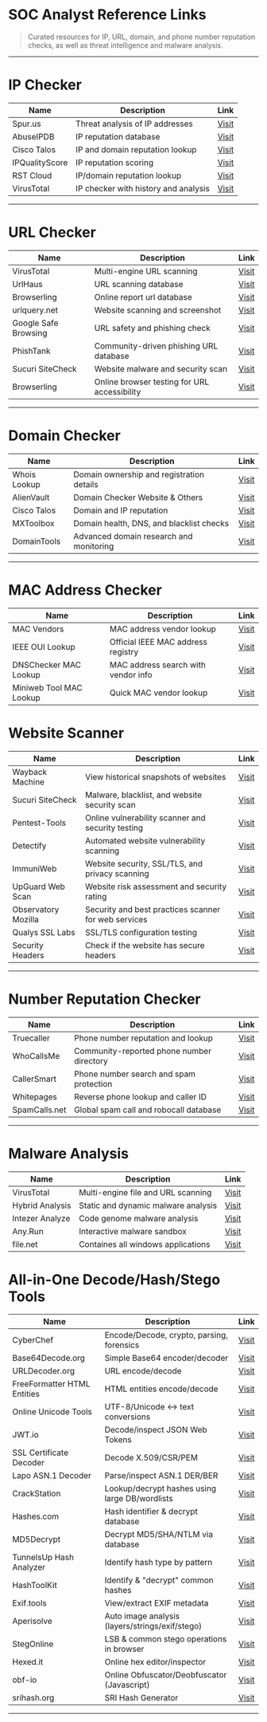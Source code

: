 # SOC Analyst Reference Links

> Curated resources for IP, URL, domain, and phone number reputation checks, as well as threat intelligence and malware analysis.

---

# IP Checker

| Name            | Description                               | Link                                                                                      |
| --------------- | ----------------------------------------- | ----------------------------------------------------------------------------------------- |
| Spur.us         | Threat analysis of IP addresses           | [Visit](https://spur.us/context/64.57.133.112)                                            |
| AbuseIPDB       | IP reputation database                    | [Visit](https://www.abuseipdb.com)                                                        |
| Cisco Talos     | IP and domain reputation lookup           | [Visit](https://www.talosintelligence.com/reputation_center/lookup?search=1111.111.111.1) |
| IPQualityScore  | IP reputation scoring                     | [Visit](https://www.ipqualityscore.com)                                                   |
| RST Cloud       | IP/domain reputation lookup               | [Visit](https://www.rstcloud.com/ioc-lookup-results/?search=156.244.56.89)                |
| VirusTotal      | IP checker with history and analysis      | [Visit](https://www.virustotal.com/gui/home/search)                                       |

---

# URL Checker

| Name                 | Description                                    | Link                                      |
| -------------------- | ---------------------------------------------- | ----------------------------------------- |
| VirusTotal           | Multi-engine URL scanning                      | [Visit](https://www.virustotal.com/)      |
| UrlHaus              | URL scanning database                          | [Visit](https://urlhaus.abuse.ch/browse)      |
| Browserling          | Online report url database                     | [Visit](https://m.urlquery.net)     |
| urlquery.net         | Website scanning and screenshot                | [Visit](https://urlscan.io/)              |
| Google Safe Browsing | URL safety and phishing check                  | [Visit](https://transparencyreport.google.com/safe-browsing/search) |
| PhishTank            | Community-driven phishing URL database         | [Visit](https://phishtank.org/)           |
| Sucuri SiteCheck     | Website malware and security scan               | [Visit](https://sitecheck.sucuri.net/)    |
| Browserling          | Online browser testing for URL accessibility   | [Visit](https://www.browserling.com/)     |

---

# Domain Checker

| Name         | Description                               | Link                                                         |
| ------------ | ----------------------------------------- | ------------------------------------------------------------ |
| Whois Lookup | Domain ownership and registration details | [Visit](https://whois.domaintools.com/)                      |
| AlienVault   | Domain Checker Website & Others           | [Visit](https://otx.alienvault.com/)                      |
| Cisco Talos  | Domain and IP reputation                  | [Visit](https://www.talosintelligence.com/reputation_center) |
| MXToolbox    | Domain health, DNS, and blacklist checks  | [Visit](https://mxtoolbox.com/)                              |
| DomainTools  | Advanced domain research and monitoring   | [Visit](https://www.domaintools.com/)                        |

---

# MAC Address Checker

| Name                    | Description                             | Link                                                               |
| ----------------------- | --------------------------------------- | ------------------------------------------------------------------ |
| MAC Vendors             | MAC address vendor lookup               | [Visit](https://macvendors.com/)                                   |
| IEEE OUI Lookup         | Official IEEE MAC address registry      | [Visit](https://standards-oui.ieee.org/oui/oui.txt)                |
| DNSChecker MAC Lookup   | MAC address search with vendor info     | [Visit](https://dnschecker.org/mac-lookup.php)                     |
| Miniweb Tool MAC Lookup | Quick MAC vendor lookup                 | [Visit](https://miniwebtool.com/mac-address-lookup/)               |

# Website Scanner

| Name                | Description                                           | Link                                      |
| ------------------- | ----------------------------------------------------- | ----------------------------------------- |
| Wayback Machine     | View historical snapshots of websites                 | [Visit](https://web.archive.org/)         |
| Sucuri SiteCheck    | Malware, blacklist, and website security scan         | [Visit](https://sitecheck.sucuri.net/)    |
| Pentest-Tools       | Online vulnerability scanner and security testing     | [Visit](https://pentest-tools.com/)       |
| Detectify           | Automated website vulnerability scanning              | [Visit](https://detectify.com/)           |
| ImmuniWeb           | Website security, SSL/TLS, and privacy scanning       | [Visit](https://www.immuniweb.com/websec/) |
| UpGuard Web Scan    | Website risk assessment and security rating           | [Visit](https://www.upguard.com/webscan)  |
| Observatory Mozilla | Security and best practices scanner for web services  | [Visit](https://observatory.mozilla.org/) |
| Qualys SSL Labs     | SSL/TLS configuration testing                         | [Visit](https://www.ssllabs.com/ssltest/) |
| Security Headers    | Check if the website has secure headers               | [Visit](https://securityheaders.com) |


---

# Number Reputation Checker

| Name                 | Description                                | Link                                       |
| -------------------- | ------------------------------------------ | ------------------------------------------ |
| Truecaller           | Phone number reputation and lookup         | [Visit](https://www.truecaller.com/)       |
| WhoCallsMe           | Community-reported phone number directory  | [Visit](https://whocallsme.com/)           |
| CallerSmart          | Phone number search and spam protection    | [Visit](https://www.callersmart.com/)      |
| Whitepages           | Reverse phone lookup and caller ID         | [Visit](https://www.whitepages.com/)       |
| SpamCalls.net        | Global spam call and robocall database     | [Visit](https://spamcalls.net/en/)         |

---

# Malware Analysis

| Name            | Description                         | Link                                      |
| --------------- | ----------------------------------- | ----------------------------------------- |
| VirusTotal      | Multi-engine file and URL scanning  | [Visit](https://www.virustotal.com/)      |
| Hybrid Analysis | Static and dynamic malware analysis | [Visit](https://www.hybrid-analysis.com/) |
| Intezer Analyze | Code genome malware analysis        | [Visit](https://analyze.intezer.com/)     |
| Any.Run         | Interactive malware sandbox         | [Visit](https://any.run/)                 |
| file.net        | Containes all windows applications  | [Visit](https://www.file.net/process)     |


# All-in-One Decode/Hash/Stego Tools
| Name                        | Description                                         | Link                                                         |
| --------------------------- | --------------------------------------------------- | ------------------------------------------------------------ |
| CyberChef                   | Encode/Decode, crypto, parsing, forensics           | [Visit](https://gchq.github.io/CyberChef/)                   |
| Base64Decode.org            | Simple Base64 encoder/decoder                       | [Visit](https://www.base64decode.org/)                       |
| URLDecoder.org              | URL encode/decode                                   | [Visit](https://urldecoder.org/)                             |
| FreeFormatter HTML Entities | HTML entities encode/decode                         | [Visit](https://www.freeformatter.com/html-escape.html)      |
| Online Unicode Tools        | UTF-8/Unicode ↔ text conversions                    | [Visit](https://onlineunicodetools.com/)                     |
| JWT.io                      | Decode/inspect JSON Web Tokens                      | [Visit](https://jwt.io/)                                     |
| SSL Certificate Decoder     | Decode X.509/CSR/PEM                                | [Visit](https://www.sslshopper.com/certificate-decoder.html) |
| Lapo ASN.1 Decoder          | Parse/inspect ASN.1 DER/BER                         | [Visit](https://lapo.it/asn1js/)                             |
| CrackStation                | Lookup/decrypt hashes using large DB/wordlists      | [Visit](https://crackstation.net/)                           |
| Hashes.com                  | Hash identifier & decrypt database                  | [Visit](https://hashes.com/en/decrypt/hash)                  |
| MD5Decrypt                  | Decrypt MD5/SHA/NTLM via database                   | [Visit](https://md5decrypt.net/en/)                          |
| TunnelsUp Hash Analyzer     | Identify hash type by pattern                       | [Visit](https://www.tunnelsup.com/hash-analyzer/)            |
| HashToolKit                 | Identify & "decrypt" common hashes                  | [Visit](https://hashtoolkit.com/)                            |                   |
| Exif.tools                  | View/extract EXIF metadata                          | [Visit](https://exif.tools/)                                 |
| Aperisolve                  | Auto image analysis (layers/strings/exif/stego)     | [Visit](https://www.aperisolve.com/)                         |
| StegOnline                  | LSB & common stego operations in browser            | [Visit](https://stegonline.georgeom.net/)                    |
| Hexed.it                    | Online hex editor/inspector                         | [Visit](https://hexed.it/)                                   |
| obf-io                      | Online Obfuscator/Deobfuscator  (Javascript)        | [Visit](https://obf-io.deobfuscate.io)                                   |
| srihash.org                 | SRI Hash Generator                                  | [Visit](https://www.srihash.org)                                   |

---
